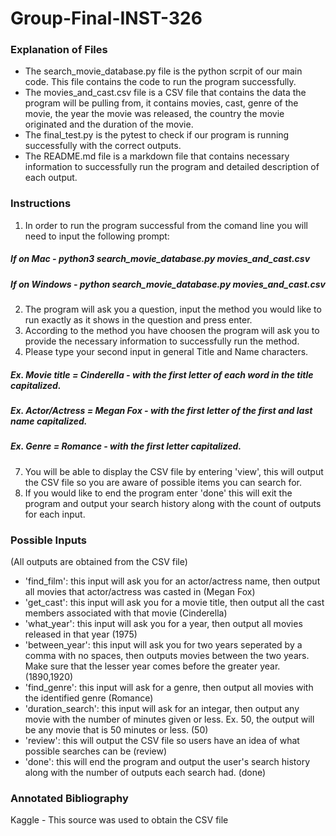 # Group-Final-INST-326

### Explanation of Files
-   The search_movie_database.py file is the python scrpit of our main code. This file contains the code to run the program successfully.
-   The movies_and_cast.csv file is a CSV file that contains the data the program will be pulling from, it contains movies, cast, genre of the movie, the year the movie was released, the country the movie originated and the duration of the movie.
-   The final_test.py is the pytest to check if our program is running successfully with the correct outputs.
-   The README.md file is a markdown file that contains necessary information to successfully run the program and detailed description of each output.
### Instructions
1. In order to run the program successful from the comand line you will need to input the following prompt:
##### If on Mac - python3 search_movie_database.py movies_and_cast.csv
##### If on Windows - python search_movie_database.py movies_and_cast.csv
2. The program will ask you a question, input the method you would like to run exactly as it shows in the question and press enter.
3. According to the method you have choosen the program will ask you to provide the necessary information to successfully run the method.
4. Please type your second input in general Title and Name characters. 
##### Ex. Movie title = Cinderella - with the first letter of each word in the title capitalized.
##### Ex. Actor/Actress = Megan Fox - with the first letter of the first and last name capitalized.
##### Ex. Genre = Romance - with the first letter capitalized.
7. You will be able to display the CSV file by entering 'view', this will output the CSV file so you are aware of possible items you can search for. 
6. If you would like to end the program enter 'done' this will exit the program and output your search history along with the count of outputs for each input.
### Possible Inputs
(All outputs are obtained from the CSV file)
- 'find_film': this input will ask you for an actor/actress name, then output all movies that actor/actress was casted in (Megan Fox)
- 'get_cast': this input will ask you for a movie title, then output all the cast members associated with that movie (Cinderella)
- 'what_year': this input will ask you for a year, then output all movies released in that year (1975)
- 'between_year': this input will ask you for two years seperated by a comma with no spaces, then outputs movies between the two years. Make sure that the lesser year comes      before the greater year. (1890,1920)
- 'find_genre': this input will ask for a genre, then output all movies with the identified genre (Romance)
- 'duration_search': this input will ask for an integar, then output any movie with the number of minutes given or less. Ex. 50, the output will be any movie that is 50 minutes  or less. (50)
- 'review': this will output the CSV file so users have an idea of what possible searches can be (review)
- 'done': this will end the program and output the user's search history along with the number of outputs each search had. (done)
### Annotated Bibliography
Kaggle - This source was used to obtain the CSV file
